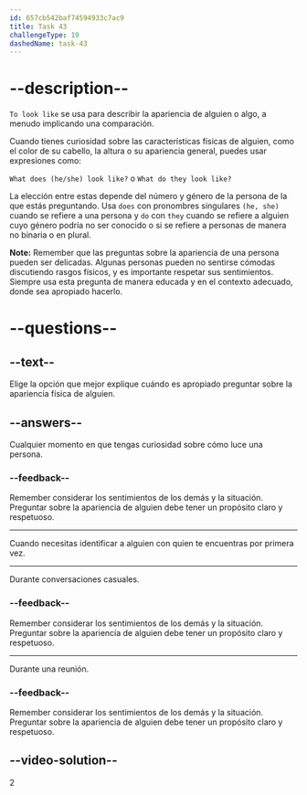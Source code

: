 ```yaml
---
id: 657cb542baf74594933c7ac9
title: Task 43
challengeType: 19
dashedName: task-43
---
```


# --description--

`To look like` se usa para describir la apariencia de alguien o algo, a menudo implicando una comparación.

Cuando tienes curiosidad sobre las características físicas de alguien, como el color de su cabello, la altura o su apariencia general, puedes usar expresiones como:

`What does (he/she) look like?` o `What do they look like?`

La elección entre estas depende del número y género de la persona de la que estás preguntando. Usa `does` con pronombres singulares `(he, she)` cuando se refiere a una persona y `do` con `they` cuando se refiere a alguien cuyo género podría no ser conocido o si se refiere a personas de manera no binaria o en plural.

**Note:** Remember que las preguntas sobre la apariencia de una persona pueden ser delicadas. Algunas personas pueden no sentirse cómodas discutiendo rasgos físicos, y es importante respetar sus sentimientos. Siempre usa esta pregunta de manera educada y en el contexto adecuado, donde sea apropiado hacerlo.


# --questions--

## --text--

Elige la opción que mejor explique cuándo es apropiado preguntar sobre la apariencia física de alguien.

## --answers--

Cualquier momento en que tengas curiosidad sobre cómo luce una persona.

### --feedback--

Remember considerar los sentimientos de los demás y la situación. Preguntar sobre la apariencia de alguien debe tener un propósito claro y respetuoso.

---

Cuando necesitas identificar a alguien con quien te encuentras por primera vez.

---

Durante conversaciones casuales.

### --feedback--

Remember considerar los sentimientos de los demás y la situación. Preguntar sobre la apariencia de alguien debe tener un propósito claro y respetuoso.

---

Durante una reunión.

### --feedback--

Remember considerar los sentimientos de los demás y la situación. Preguntar sobre la apariencia de alguien debe tener un propósito claro y respetuoso.

## --video-solution--

2
